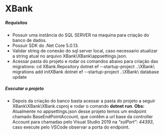 # XBank

##### Requisitos
* Possuir uma instância do SQL SERVER na maquina para criação do banco de dados.
* Possuir SDK do .Net Core 5.0.13.
* Validar string de conexão do sql server local, caso necessario atualizar a string atual no arquivo XBank\XBank\appsettings.json.
* Acessar pasta do projeto e rodar os comandos abaixo para criação das migrations:
    cd XBank.Repository
    dotnet ef --startup-project ..\XBank\ migrations add initXBank
    dotnet ef --startup-project ..\XBank\ database update

##### Executar o projeto
* Depois da criação do banco basta acessar a pasta do projeto a seguir XBank\XBank\XBank.csproj e rodar o comando **dotnet run**.
**Obs:** Atualmente no appsettings.json desse projeto temos um endpoint chamado BaseEndPointAccount, que contêm a url base da controller Account para chamadas pelo Visual Studio 2019 na *"sslPort": 44393*, caso execute pelo VSCode observar a porta do endpoint.